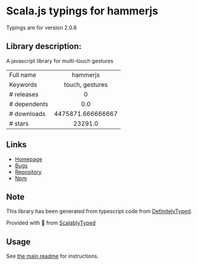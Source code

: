 
# Scala.js typings for hammerjs

Typings are for version 2.0.8

## Library description:
A javascript library for multi-touch gestures

|                    |                 |
| ------------------ | :-------------: |
| Full name          | hammerjs |
| Keywords           | touch, gestures |
| # releases         | 0 |
| # dependents       | 0.0 |
| # downloads        | 4475871.666666667 |
| # stars            | 23291.0 |

## Links
- [Homepage](http://hammerjs.github.io/)
- [Bugs](https://github.com/hammerjs/hammer.js/issues)
- [Repository](https://github.com/hammerjs/hammer.js)
- [Npm](https://www.npmjs.com/package/hammerjs)
    


## Note
This library has been generated from typescript code from [DefinitelyTyped](https://definitelytyped.org).

Provided with :purple_heart: from [ScalablyTyped](https://github.com/oyvindberg/ScalablyTyped)

## Usage
See [the main readme](../../readme.md) for instructions.


